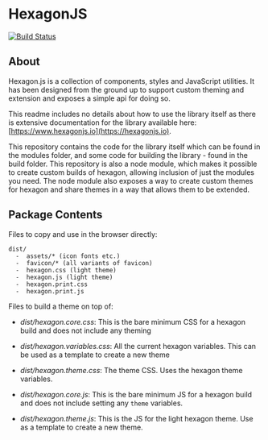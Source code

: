 # HexagonJS

[![Build Status](https://travis-ci.org/ocadotechnology/hexagonjs.svg?branch=master)](https://travis-ci.org/ocadotechnology/hexagonjs)

## About

Hexagon.js is a collection of components, styles and JavaScript utilities. It has been designed from the ground up to support custom theming and extension and exposes a simple api for doing so.

This readme includes no details about how to use the library itself as there is extensive documentation for the library available here: [https://www.hexagonjs.io](https://hexagonjs.io).

This repository contains the code for the library itself which can be found in the modules folder, and some code for building the library - found in the build folder. This repository is also a node module, which makes it possible to create custom builds of hexagon, allowing inclusion of just the modules you need. The node module also exposes a way to create custom themes for hexagon and share themes in a way that allows them to be extended.

## Package Contents

Files to copy and use in the browser directly:
```
dist/
  -  assets/* (icon fonts etc.)
  -  favicon/* (all variants of favicon)
  -  hexagon.css (light theme)
  -  hexagon.js (light theme)
  -  hexagon.print.css
  -  hexagon.print.js
```

Files to build a theme on top of:
- *dist/hexagon.core.css*: This is the bare minimum CSS for a hexagon build and does not include any theming
- *dist/hexagon.variables.css*: All the current hexagon variables. This can be used as a template to create a new theme
- *dist/hexagon.theme.css*: The theme CSS. Uses the hexagon theme variables.

- *dist/hexagon.core.js*: This is the bare minimum JS for a hexagon build and does not include setting any `theme` variables.
- *dist/hexagon.theme.js*: This is the JS for the light hexagon theme. Use as a template to create a new theme.

